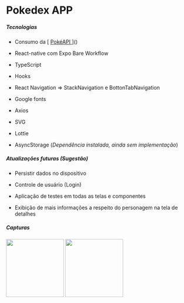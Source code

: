 # Pokedex APP

##### Tecnologias

- Consumo da [ [PokéAPI ](https://pokeapi.co/)]()

- React-native com Expo Bare Workflow

- TypeScript

- Hooks

- React Navigation => StackNavigation e BottonTabNavigation

- Google fonts

- Axios

- SVG

- Lottie

- AsyncStorage (*Dependência instalada, ainda sem implementação*)



##### Atualizações futuras (Sugestão)

- Persistir dados no dispositivo

- Controle de usuário (Login)

- Aplicação de testes em todas as telas e componentes 

- Exibição de mais informações a respeito do personagem na tela de detalhes



##### Capturas

<img src="file:///C:/Users/vitor/AppData/Roaming/marktext/images/2022-05-03-15-01-29-image.png" title="" alt="" width="157">          <img src="file:///C:/Users/vitor/AppData/Roaming/marktext/images/2022-05-03-15-02-27-image.png" title="" alt="" width="157">
